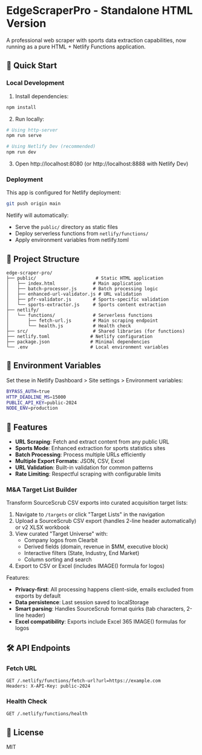 # EdgeScraperPro - Standalone HTML Version

A professional web scraper with sports data extraction capabilities, now running as a pure HTML + Netlify Functions application.

## 🚀 Quick Start

### Local Development

1. Install dependencies:
```bash
npm install
```

2. Run locally:
```bash
# Using http-server
npm run serve

# Using Netlify Dev (recommended)
npm run dev
```

3. Open http://localhost:8080 (or http://localhost:8888 with Netlify Dev)

### Deployment

This app is configured for Netlify deployment:

```bash
git push origin main
```

Netlify will automatically:
- Serve the `public/` directory as static files
- Deploy serverless functions from `netlify/functions/`
- Apply environment variables from netlify.toml

## 📁 Project Structure

```
edge-scraper-pro/
├── public/                      # Static HTML application
│   ├── index.html              # Main application
│   ├── batch-processor.js      # Batch processing logic
│   ├── enhanced-url-validator.js # URL validation
│   ├── pfr-validator.js        # Sports-specific validation
│   └── sports-extractor.js     # Sports content extraction
├── netlify/
│   └── functions/              # Serverless functions
│       ├── fetch-url.js        # Main scraping endpoint
│       └── health.js           # Health check
├── src/                        # Shared libraries (for functions)
├── netlify.toml               # Netlify configuration
├── package.json               # Minimal dependencies
└── .env                       # Local environment variables
```

## 🔧 Environment Variables

Set these in Netlify Dashboard > Site settings > Environment variables:

```bash
BYPASS_AUTH=true
HTTP_DEADLINE_MS=15000
PUBLIC_API_KEY=public-2024
NODE_ENV=production
```

## 🎯 Features

- **URL Scraping**: Fetch and extract content from any public URL
- **Sports Mode**: Enhanced extraction for sports statistics sites
- **Batch Processing**: Process multiple URLs efficiently
- **Multiple Export Formats**: JSON, CSV, Excel
- **URL Validation**: Built-in validation for common patterns
- **Rate Limiting**: Respectful scraping with configurable limits

### M&A Target List Builder

Transform SourceScrub CSV exports into curated acquisition target lists:

1. Navigate to `/targets` or click "Target Lists" in the navigation
2. Upload a SourceScrub CSV export (handles 2-line header automatically) or v2 XLSX workbook
3. View curated "Target Universe" with:
   - Company logos from Clearbit
   - Derived fields (domain, revenue in $MM, executive block)
   - Interactive filters (State, Industry, End Market)
   - Column sorting and search
4. Export to CSV or Excel (includes IMAGE() formula for logos)

Features:
- **Privacy-first**: All processing happens client-side, emails excluded from exports by default
- **Data persistence**: Last session saved to localStorage
- **Smart parsing**: Handles SourceScrub format quirks (tab characters, 2-line header)
- **Excel compatibility**: Exports include Excel 365 IMAGE() formulas for logos

## 🛠️ API Endpoints

### Fetch URL
```
GET /.netlify/functions/fetch-url?url=https://example.com
Headers: X-API-Key: public-2024
```

### Health Check
```
GET /.netlify/functions/health
```

## 📝 License

MIT